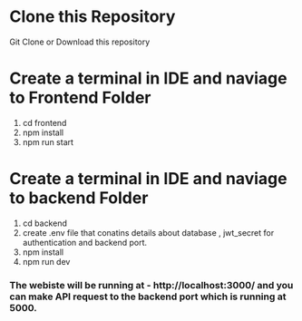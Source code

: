 # Clone this Repository
Git Clone or Download this repository

# Create a terminal in IDE and naviage to Frontend Folder
1. cd frontend
2. npm install
3. npm run start

# Create a terminal in IDE and naviage to backend Folder
1. cd backend
2. create .env file that conatins details about database , jwt_secret for authentication and backend port.
3. npm install
4. npm run dev

### The webiste will be running at - http://localhost:3000/ and you can make API request to the backend port which is running at 5000.
